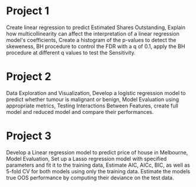 # Project 1
Create linear regression to predict Estimated Shares Outstanding, Explain how multicollinearity can affect the interpretation of a linear regression model's coefficients, Create a histogram of the p-values to detect the skeweness, BH procedure to control the FDR with a q of 0.1, apply the BH procedure at different q values to test the Sensitivity.

# Project 2
Data Exploration and Visualization, Develop a logistic regression model to predict whether tumour is malignant or benign, Model Evaluation using appropriate metrics, Testing Interactions Between Features, create full model and reduced model and compare their performances.

# Project 3
Develop a Linear regression model to predict price of house in Melbourne, Model Evaluation, Set up a Lasso regression model with specified parameters and fit it to the training data, Estimate AIC, AICc, BIC, as well as 5-fold CV for both models using only the training data. Estimate the models true OOS performance by computing their deviance on the test data.
